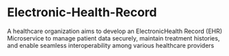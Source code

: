 # Electronic-Health-Record
A healthcare organization aims to develop an ElectronicHealth Record (EHR) Microservice to manage patient data securely, maintain treatment histories, and enable seamless interoperability among various healthcare providers
